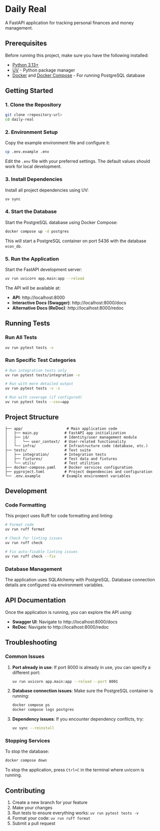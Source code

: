 # Daily Real

A FastAPI application for tracking personal finances and money management.

## Prerequisites

Before running this project, make sure you have the following installed:

- [Python 3.13+](https://www.python.org/downloads/)
- [UV](https://docs.astral.sh/uv/getting-started/installation/) - Python package manager
- [Docker](https://docs.docker.com/get-docker/) and [Docker Compose](https://docs.docker.com/compose/install/) - For running PostgreSQL database

## Getting Started

### 1. Clone the Repository

```bash
git clone <repository-url>
cd daily-real
```

### 2. Environment Setup

Copy the example environment file and configure it:

```bash
cp .env.example .env
```

Edit the `.env` file with your preferred settings. The default values should work for local development.

### 3. Install Dependencies

Install all project dependencies using UV:

```bash
uv sync
```

### 4. Start the Database

Start the PostgreSQL database using Docker Compose:

```bash
docker compose up -d postgres
```

This will start a PostgreSQL container on port 5436 with the database `econ_db`.

### 5. Run the Application

Start the FastAPI development server:

```bash
uv run uvicorn app.main:app --reload
```

The API will be available at:
- **API**: http://localhost:8000
- **Interactive Docs (Swagger)**: http://localhost:8000/docs
- **Alternative Docs (ReDoc)**: http://localhost:8000/redoc

## Running Tests

### Run All Tests

```bash
uv run pytest tests -v
```

### Run Specific Test Categories

```bash
# Run integration tests only
uv run pytest tests/integration -v

# Run with more detailed output
uv run pytest tests -v -s

# Run with coverage (if configured)
uv run pytest tests --cov=app
```

## Project Structure

```
├── app/                    # Main application code
│   ├── main.py            # FastAPI app initialization
│   ├── id/                # Identity/user management module
│   │   └── user_context/  # User-related functionality
│   └── infra/             # Infrastructure code (database, etc.)
├── tests/                 # Test suite
│   ├── integration/       # Integration tests
│   ├── fixtures/          # Test data and fixtures
│   └── utils/             # Test utilities
├── docker-compose.yaml    # Docker services configuration
├── pyproject.toml         # Project dependencies and configuration
└── .env.example          # Example environment variables
```

## Development

### Code Formatting

This project uses Ruff for code formatting and linting:

```bash
# Format code
uv run ruff format

# Check for linting issues
uv run ruff check

# Fix auto-fixable linting issues
uv run ruff check --fix
```

### Database Management

The application uses SQLAlchemy with PostgreSQL. Database connection details are configured via environment variables.

## API Documentation

Once the application is running, you can explore the API using:

- **Swagger UI**: Navigate to http://localhost:8000/docs
- **ReDoc**: Navigate to http://localhost:8000/redoc

## Troubleshooting

### Common Issues

1. **Port already in use**: If port 8000 is already in use, you can specify a different port:
   ```bash
   uv run uvicorn app.main:app --reload --port 8001
   ```

2. **Database connection issues**: Make sure the PostgreSQL container is running:
   ```bash
   docker compose ps
   docker compose logs postgres
   ```

3. **Dependency issues**: If you encounter dependency conflicts, try:
   ```bash
   uv sync --reinstall
   ```

### Stopping Services

To stop the database:
```bash
docker compose down
```

To stop the application, press `Ctrl+C` in the terminal where uvicorn is running.

## Contributing

1. Create a new branch for your feature
2. Make your changes
3. Run tests to ensure everything works: `uv run pytest tests -v`
4. Format your code: `uv run ruff format`
5. Submit a pull request